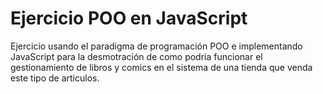 # Ejercicio POO en JavaScript

Ejercicio usando el paradigma de programación POO e implementando JavaScript para la desmotración de como podria funcionar el gestionamiento de libros y comics en el sistema de una tienda que venda este tipo de articulos.
